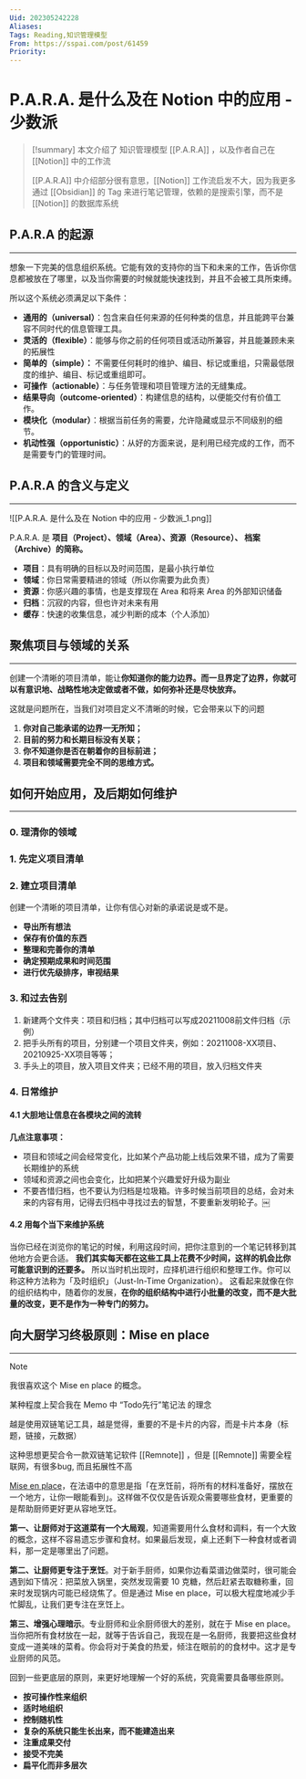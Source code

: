 ```yaml
---
Uid: 202305242228
Aliases: 
Tags: Reading,知识管理模型 
From: https://sspai.com/post/61459
Priority: 
---
```

# P.A.R.A. 是什么及在 Notion 中的应用 - 少数派


> [!summary] 
> 本文介绍了 知识管理模型 [[P.A.R.A]] ，以及作者自己在 [[Notion]] 中的工作流
> 
> [[P.A.R.A]] 中介绍部分很有意思，[[Notion]] 工作流启发不大，因为我更多通过 [[Obsidian]] 的 Tag 来进行笔记管理，依赖的是搜索引擎，而不是 [[Notion]] 的数据库系统


## P.A.R.A 的起源
---
想象一下完美的信息组织系统。它能有效的支持你的当下和未来的工作，告诉你信息都被放在了哪里，以及当你需要的时候就能快速找到，并且不会被工具所束缚。

所以这个系统必须满足以下条件：

- **通用的（universal）**：包含来自任何来源的任何种类的信息，并且能跨平台兼容不同时代的信息管理工具。
- **灵活的（flexible）**：能够与你之前的任何项目或活动所兼容，并且能兼顾未来的拓展性
- **简单的（simple）：** 不需要任何耗时的维护、编目、标记或重组，只需最低限度的维护、编目、标记或重组即可。
- **可操作（actionable）**：与任务管理和项目管理方法的无缝集成。
- **结果导向（outcome-oriented）**：构建信息的结构，以便能交付有价值工作。
- **模块化（modular）**：根据当前任务的需要，允许隐藏或显示不同级别的细节。
- **机动性强（opportunistic）**：从好的方面来说，是利用已经完成的工作，而不是需要专门的管理时间。

## P.A.R.A 的含义与定义
---
![[P.A.R.A. 是什么及在 Notion 中的应用 - 少数派_1.png]]

P.A.R.A. 是 **项目（Project）、领域（Area）、资源（Resource）、 档案（Archive）的简称。**

- **项目**：具有明确的目标以及时间范围，是最小执行单位
- **领域**：你日常需要精进的领域（所以你需要为此负责）
- **资源**：你感兴趣的事情，也是支撑现在 Area 和将来 Area 的外部知识储备
- **归档**：沉寂的内容，但也许对未来有用
- **缓存**：快速的收集信息，减少判断的成本（个人添加）

## 聚焦项目与领域的关系
---
创建一个清晰的项目清单，能让**你知道你的能力边界。而一旦界定了边界，你就可以有意识地、战略性地决定做或者不做，如何弥补还是尽快放弃。**

这就是问题所在，当我们对项目定义不清晰的时候，它会带来以下的问题

1. **你对自己能承诺的边界一无所知；**
2. **目前的努力和长期目标没有关联；**
3. **你不知道你是否在朝着你的目标前进；**
4. **项目和领域需要完全不同的思维方式。**

## 如何开始应用，及后期如何维护
---
### 0. 理清你的领域

### 1. 先定义项目清单

### 2. 建立项目清单

创建一个清晰的项目清单，让你有信心对新的承诺说是或不是。

- **导出所有想法**
- **保存有价值的东西**
- **整理和完善你的清单**
- **确定预期成果和时间范围**
- **进行优先级排序，审视结果**

### 3. 和过去告别

1. 新建两个文件夹：项目和归档；其中归档可以写成20211008前文件归档（示例）
2. 把手头所有的项目，分别建一个项目文件夹，例如：20211008-XX项目、20210925-XX项目等等；
3. 手头上的项目，放入项目文件夹；已经不用的项目，放入归档文件夹

### 4. 日常维护

#### 4.1 大胆地让信息在各模块之间的流转

**几点注意事项：**

- 项目和领域之间会经常变化，比如某个产品功能上线后效果不错，成为了需要长期维护的系统
- 领域和资源之间也会变化，比如把某个兴趣爱好升级为副业
- 不要吝惜归档，也不要认为归档是垃圾箱。许多时候当前项目的总结，会对未来的内容有用，记得去归档中寻找过去的智慧，不要重新发明轮子。￼

#### 4.2 用每个当下来维护系统

当你已经在浏览你的笔记的时候，利用这段时间，把你注意到的一个笔记转移到其他地方会更合适。
**我们其实每天都在这些工具上花费不少时间，这样的机会比你可能意识到的还要多。**
所以当时机出现时，应择机进行组织和整理工作。你可以称这种方法称为「及时组织」（Just-In-Time Organization）。
这看起来就像在你的组织结构中，随着你的发展，**在你的组织结构中进行小批量的改变，而不是大批量的改变，更不是作为一种专门的努力。**

## 向大厨学习终极原则：Mise en place
---

> [!NOTE] 
> 我很喜欢这个 Mise en place 的概念。
> 
> 某种程度上契合我在 Memo 中 “Todo先行”笔记法 的理念
> 
> 越是使用双链笔记工具，越是觉得，重要的不是卡片的内容，而是卡片本身（标题，链接，元数据）
> 
> 这种思想更契合令一款双链笔记软件 [[Remnote]] ，但是 [[Remnote]] 需要全程联网，有很多bug, 而且拓展性不高

[Mise en place](https://sspai.com/link?target=https%3A%2F%2Fwww.jianshu.com%2Fp%2F84145a9dec9e)，在法语中的意思是指「在烹饪前，将所有的材料准备好，摆放在一个地方，让你一眼能看到」。这样做不仅仅是告诉观众需要哪些食材，更重要的是帮助厨师更好更从容地烹饪。

**第一、让厨师对于这道菜有一个大局观**，知道需要用什么食材和调料，有一个大致的概念，这样不容易遗忘步骤和食材。如果最后发现，桌上还剩下一种食材或者调料，那一定是哪里出了问题。

**第二、让厨师更专注于烹饪**。对于新手厨师，如果你边看菜谱边做菜时，很可能会遇到如下情况：把菜放入锅里，突然发现需要 10 克糖，然后赶紧去取糖称重，回来时发现锅内可能已经烧焦了。但是通过 Mise en place，可以极大程度地减少手忙脚乱，让我们更专注在烹饪上。

**第三、增强心理暗示**。专业厨师和业余厨师很大的差别，就在于 Mise en place。当你把所有食材放在一起，就等于告诉自己，我现在是一名厨师，我要把这些食材变成一道美味的菜肴。你会将对于美食的热爱，倾注在眼前的的食材中。这才是专业厨师的风范。

回到一些更底层的原则，来更好地理解一个好的系统，究竟需要具备哪些原则。

- **按可操作性来组织**
- **适时地组织**
- **控制随机性**
- **复杂的系统只能生长出来，而不能建造出来**
- **注重成果交付**
- **接受不完美**
- **扁平化而非多层次**